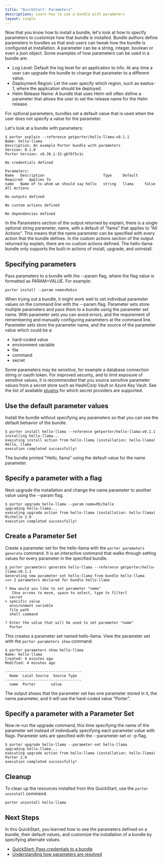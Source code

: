 ```yaml
---
title: "QuickStart: Parameters"
descriptions: Learn how to use a bundle with parameters
layout: single
---
```


Now that you know how to install a bundle, let's look at how to specify parameters to customize how that bundle is installed.
Bundle authors define parameters in bundles so that end-users can tweak how the bundle is configured at installation.
A parameter can be a string, integer, boolean or even a json object.
Some examples of how parameters can be used in a bundle are:

* Log Level: Default the log level for an application to info. At any time a user can upgrade the bundle to change that parameter to a different value.
* Deployment Region: Let the user specify which region, such as eastus-1, where the application should be deployed.
* Helm Release Name: A bundle that uses Helm will often define a parameter that allows the user to set the release name for the Helm release.

For optional parameters, bundles set a default value that is used when the user does not specify a value for the parameter.

Let's look at a bundle with parameters:

```console
$ porter explain --reference getporter/hello-llama:v0.1.1
Name: hello-llama
Description: An example Porter bundle with parameters
Version: 0.1.0
Porter Version: v0.38.1-32-gb76f5c1c

No credentials defined

Parameters:
Name   Description                           Type     Default   Required   Applies To
name   Name of to whom we should say hello   string   llama     false      All Actions

No outputs defined

No custom actions defined

No dependencies defined
```

In the Parameters section of the output returned by explain, there is a single optional string parameter, name, with a default of "llama" that applies to "All Actions".
This means that the name parameter can be specified with every action that the bundle defines.
In the custom actions section of the output returned by explain, there are no custom actions defined.
The hello-llama bundle only supports the built-in actions of install, upgrade, and uninstall.

## Specifying parameters

Pass parameters to a bundle with the \--param flag, where the flag value is formatted as PARAM=VALUE.
For example:

```
porter install --param name=Robin
```

When trying out a bundle, it might work well to set individual parameter values on the command line with the --param flag.
Parameter sets store multiple parameters and pass them to a bundle using the parameter set name.
With parameter sets you can avoid errors, and the requirement of remembering and manually configuring parameters at the command line.
Parameter sets store the parameter name, and the source of the parameter value which could be a:

* hard-coded value
* environment variable
* file
* command
* secret

Some parameters may be sensitive, for example a database connection string or oauth token.
For improved security, and to limit exposure of sensitive values, it is recommended that you source sensitive parameter values from a secret store such as HashiCorp Vault or Azure Key Vault.
See the list of available [plugins](/plugins/) for which secret providers are supported.

## Use the default parameter values

Install the bundle without specifying any parameters so that you can see the default behavior of the bundle.

```console
$ porter install hello-llama --reference getporter/hello-llama:v0.1.1
installing hello-llama...
executing install action from hello-llama (installation: hello-llama)
Hello, llama
execution completed successfully!
```

The bundle printed "Hello, llama" using the default value for the name parameter.

## Specify a parameter with a flag

Next upgrade the installation and change the name parameter to another value using the \--param flag.

```console
$ porter upgrade hello-llama --param name=Michelle
upgrading hello-llama...
executing upgrade action from hello-llama (installation: hello-llama)
Michelle 2.0
execution completed successfully!
```

## Create a Parameter Set

Create a parameter set for the hello-llama with the `porter parameters generate` command. It is an interactive command that walks through setting values for every parameter in the specified bundle.

```console
$ porter parameters generate hello-llama --reference getporter/hello-llama:v0.1.1
Generating new parameter set hello-llama from bundle hello-llama
==> 2 parameters declared for bundle hello-llama

? How would you like to set parameter "name"
   [Use arrows to move, space to select, type to filter]
  secret
> specific value
  environment variable
  file path
  shell command

? Enter the value that will be used to set parameter "name"
  Porter
```

This creates a parameter set named hello-llama.
View the parameter set with the `porter parameters show` command:

```console
$ porter parameters show hello-llama
Name: hello-llama
Created: 4 minutes ago
Modified: 4 minutes ago

-----------------------------------
  Name  Local Source  Source Type
-----------------------------------
  name  Porter       value
```

The output shows that the parameter set has one parameter stored in it, the name parameter, and it will use the hard-coded value "Porter".

## Specify a parameter with a Parameter Set

Now re-run the upgrade command, this time specifying the name of the parameter set instead of individually specifying each parameter value with flags.
Parameter sets are specified with the \--parameter-set or -p flag.

```console
$ porter upgrade hello-llama --parameter-set hello-llama
upgrading hello-llama...
executing upgrade action from hello-llama (installation: hello-llama)
Porter 2.0
execution completed successfully!
```

## Cleanup

To clean up the resources installed from this QuickStart, use the `porter uninstall` command. 

```
porter uninstall hello-llama
```

## Next Steps 

In this QuickStart, you learned how to see the parameters defined on a bundle, their default values, and customize the installation of a bundle by specifying alternate values.

* [QuickStart: Pass credentials to a bundle](/quickstart/credentials/)
* [Understanding how parameters are resolved](/parameters)
